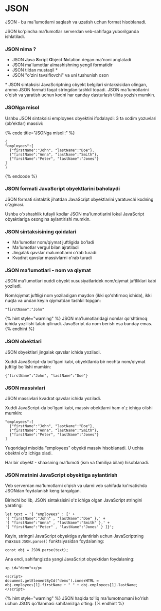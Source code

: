 # JSON

JSON - bu ma'lumotlarni saqlash va uzatish uchun format hisoblanadi.

JSON ko'pincha ma'lumotlar serverdan veb-sahifaga yuborilganda ishlatiladi.

### JSON nima ?

* ‌JSON **J**ava **S**cript **O**bject **N**otation degan ma'noni anglatadi
* ‌JSON ma'lumotlar almashishning yengil formatidir
* JSON tildan mustaqil \*
* ‌JSON "o'zini tavsiflovchi" va uni tushunish oson

\* JSON sintaksisi JavaScriptning obyekt belgilari sintaksisidan olingan, ammo JSON formati faqat stringdan tashkil topadi. JSON ma'lumotlarini o'qish va yaratish uchun kodni har qanday dasturlash tilida yozish mumkin.

### JSONga misol

Ushbu JSON sintaksisi employees obyektini ifodalaydi: 3 ta xodim yozuvlari (ob'ektlar) massivi:

{% code title="JSONga misoli:" %}
```
{
"employees":[
  {"firstName":"John", "lastName":"Doe"},
  {"firstName":"Anna", "lastName":"Smith"},
  {"firstName":"Peter", "lastName":"Jones"}
]
}
```
{% endcode %}

### JSON formati JavaScript obyektlarini baholaydi

JSON formati sintaktik jihatdan JavaScript obyektlarini yaratuvchi kodning o'zginasi.

Ushbu o'xshashlik tufayli kodlar JSON ma'lumotlarini lokal JavaScript obyektlariga osongina aylantirishi mumkin.

### JSON sintaksisining qoidalari

* Ma'lumotlar nom/qiymat juftligida bo'ladi
* Ma'lumotlar vergul bilan ajratiladi
* Jingalak qavslar malumotlarni o'rab turadi
* Kvadrat qavslar massivlarni o'rab turadi

### JSON ma'lumotlari - nom va qiymat

JSON ma'lumotlari xuddi obyekt xususiyatlaridek nom/qiymat juftliklari kabi yoziladi.

Nom/qiymat juftligi nom yoziladigan maydon (ikki qo'shtirnoq ichida), ikki nuqta va undan keyin qiymatdan tashkil topgan:

```
"firstName":"John"
```

{% hint style="warning" %}
JSON ma'lumotlaridagi nomlar qo'shtirnoq ichida yozilishi talab qilinadi. JavaScript da nom berish esa bunday emas.
{% endhint %}

### JSON obektlari

JSON obyektlari jingalak qavslar ichida yoziladi.

Xuddi JavaScript-da bo'lgani kabi, obyektlarda bir nechta nom/qiymat juftligi bo'lishi mumkin:

```
{"firstName":"John", "lastName":"Doe"}
```

### JSON massivlari

JSON massivlari kvadrat qavslar ichida yoziladi.

Xuddi JavaScript-da bo'lgani kabi, massiv obektlarni ham o'z ichiga olishi mumkin:

```
"employees":[
  {"firstName":"John", "lastName":"Doe"},
  {"firstName":"Anna", "lastName":"Smith"},
  {"firstName":"Peter", "lastName":"Jones"}
]
```

Yuqoridagi misolda “employees” obyekti massiv hisoblanadi. U uchta obektni o'z ichiga oladi.

Har bir obyekt - shaxsning ma'lumoti (ism va familiya bilan) hisoblanadi.

### JSON matnini JavaScript obyektiga aylantirish

Veb serverdan ma'lumotlarni o'qish va ularni veb sahifada ko'rsatishda JSONdan foydalanish keng tarqalgan.

Birinchi bo'lib, JSON sintaksisini o'z ichiga olgan JavaScript stringini yarating:

```
let text = '{ "employees" : [' +
'{ "firstName":"John" , "lastName":"Doe" },' +
'{ "firstName":"Anna" , "lastName":"Smith" },' +
'{ "firstName":"Peter" , "lastName":"Jones" } ]}';
```

Keyin, stringni JavaScript obyektiga aylantirish uchun JavaScriptning maxsus `JSON.parse()` funktsiyasidan foydalaning:

```
const obj = JSON.parse(text);
```

Ana endi, sahifangizda yangi JavaScript obyektidan foydalaning:

```
<p id="demo"></p>

<script>
document.getElementById("demo").innerHTML =
obj.employees[1].firstName + " " + obj.employees[1].lastName;
</script>
```

{% hint style="warning" %}
JSON haqida to'liq ma'lumotnomani ko'rish uchun JSON qo'llanmasi sahifamizga o'ting:
{% endhint %}
